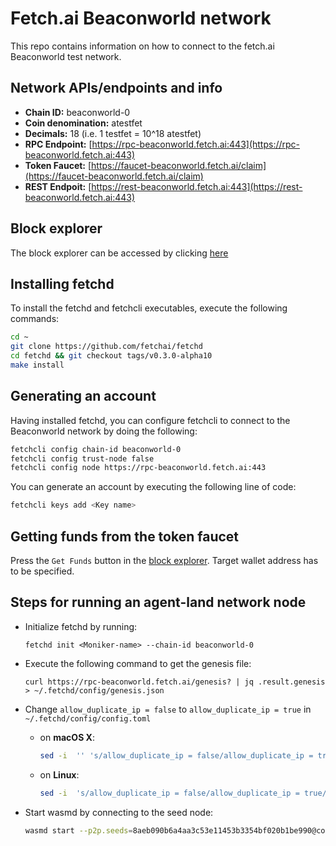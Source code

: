 # Fetch.ai Beaconworld network

This repo contains information on how to connect to the fetch.ai Beaconworld test network.

## Network APIs/endpoints and info
- **Chain ID:** beaconworld-0
- **Coin denomination:** atestfet
- **Decimals:** 18 (i.e. 1 testfet = 10^18 atestfet)
- **RPC Endpoint:** [https://rpc-beaconworld.fetch.ai:443](https://rpc-beaconworld.fetch.ai:443)
- **Token Faucet:** [https://faucet-beaconworld.fetch.ai/claim](https://faucet-beaconworld.fetch.ai/claim)
- **REST Endpoit:** [https://rest-beaconworld.fetch.ai:443](https://rest-beaconworld.fetch.ai:443)

## Block explorer
The block explorer can be accessed by clicking [here](https://explore-beaconworld.fetch.ai/)

## Installing fetchd

To install the fetchd and fetchcli executables, execute the following commands:

```bash
cd ~
git clone https://github.com/fetchai/fetchd
cd fetchd && git checkout tags/v0.3.0-alpha10
make install
```



## Generating an account
Having installed fetchd, you can configure fetchcli to connect to the Beaconworld network by doing the following:
```bash
fetchcli config chain-id beaconworld-0
fetchcli config trust-node false
fetchcli config node https://rpc-beaconworld.fetch.ai:443
```

You can generate an account by executing the following line of code:
```bash
fetchcli keys add <Key name>
```

## Getting funds from the token faucet

Press the `Get Funds` button in the [block explorer](https://explore-beaconworld.fetch.ai/). Target wallet address has to be specified.

## Steps for running an agent-land network node
- Initialize fetchd by running:
  ```shell script
  fetchd init <Moniker-name> --chain-id beaconworld-0
  ```
- Execute the following command to get the genesis file:

  `curl https://rpc-beaconworld.fetch.ai/genesis? | jq .result.genesis > ~/.fetchd/config/genesis.json`
- Change `allow_duplicate_ip = false` to `allow_duplicate_ip = true` in `~/.fetchd/config/config.toml`
  - on **macOS X**:
    ```bash
    sed -i  '' 's/allow_duplicate_ip = false/allow_duplicate_ip = true/' ~/.fetchd/config/config.toml
    ```
  - on **Linux**:
    ```bash
    sed -i  's/allow_duplicate_ip = false/allow_duplicate_ip = true/' ~/.fetchd/config/config.toml
    ```
- Start wasmd by connecting to the seed node:
  ```bash
  wasmd start --p2p.seeds=8aeb090b6a4aa3c53e11453b3354bf020b1be990@connect-beaconworld.fetch.ai:36656
  ```
